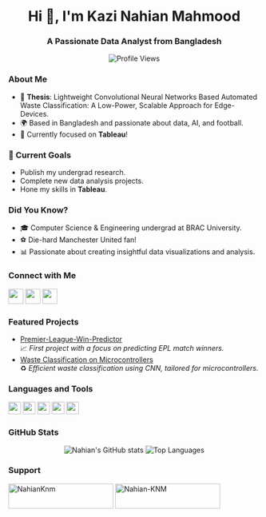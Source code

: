 <h1 align="center">Hi 👋, I'm Kazi Nahian Mahmood</h1>
<h3 align="center">A Passionate Data Analyst from Bangladesh</h3>

<p align="center"> <img src="https://komarev.com/ghpvc/?username=nahian-kazi&label=Profile%20views&color=0e75b6&style=flat" alt="Profile Views" /> </p>

### About Me
- 🔬 **Thesis**: Lightweight Convolutional Neural Networks Based Automated Waste Classification: A Low-Power, Scalable Approach for Edge-Devices.
- 🌍 Based in Bangladesh and passionate about data, AI, and football.
- 📖 Currently focused on **Tableau**!

### 🎯 Current Goals
- Publish my undergrad research.
- Complete new data analysis projects.
- Hone my skills in **Tableau**.

### Did You Know?
- 🎓 Computer Science & Engineering undergrad at BRAC University.
- ⚽ Die-hard Manchester United fan!
- 📊 Passionate about creating insightful data visualizations and analysis.

### Connect with Me
<p align="left">
<a href="https://linkedin.com/in/nahian-mahmood-bb92b1204" target="blank"><img src="https://img.shields.io/badge/-LinkedIn-blue?logo=linkedin&logoColor=white" height="30" /></a>
<a href="https://twitter.com/knmnahian" target="blank"><img src="https://img.shields.io/badge/-Twitter-blue?logo=twitter&logoColor=white" height="30" /></a>
<a href="https://kaggle.com/kazinahianmahmood" target="blank"><img src="https://img.shields.io/badge/-Kaggle-blue?logo=kaggle&logoColor=white" height="30" /></a>
</p>

### Featured Projects
- [Premier-League-Win-Predictor](https://github.com/your-repo-link)  
  📈 *First project with a focus on predicting EPL match winners.*
- [Waste Classification on Microcontrollers](https://github.com/your-repo-link)  
  ♻️ *Efficient waste classification using CNN, tailored for microcontrollers.*

### Languages and Tools
<p align="left"> 
  <img src="https://img.shields.io/badge/-Python-black?logo=python" height="25"/>
  <img src="https://img.shields.io/badge/-TensorFlow-orange?logo=tensorflow" height="25"/>
  <img src="https://img.shields.io/badge/-PyTorch-red?logo=pytorch" height="25"/>
  <img src="https://img.shields.io/badge/-Tableau-blue?logo=tableau" height="25"/>
  <img src="https://img.shields.io/badge/-PowerBI-yellow?logo=powerbi" height="25"/>
</p>

### GitHub Stats
<p align="center">
  <img src="https://github-readme-stats.vercel.app/api?username=nahian-kazi&show_icons=true&theme=radical" alt="Nahian's GitHub stats" />
  <img src="https://github-readme-stats.vercel.app/api/top-langs/?username=nahian-kazi&layout=compact&theme=radical" alt="Top Languages" />
</p>

### Support
<p>
<a href="https://www.buymeacoffee.com/NahianKnm"> <img src="https://cdn.buymeacoffee.com/buttons/v2/default-yellow.png" height="50" width="210" alt="NahianKnm" /></a>
<a href="https://ko-fi.com/Nahian-KNM"> <img src="https://cdn.ko-fi.com/cdn/kofi3.png?v=3" height="50" width="210" alt="Nahian-KNM" /></a>
</p>
